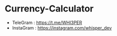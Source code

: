 # Currency-Calculator
- TeleGram : https://t.me/WHI3PER
- InstaGram : https://instagram.com/whisper_dev
